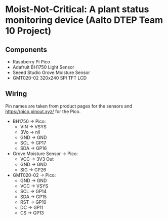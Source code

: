 # Moist-Not-Critical: A plant status monitoring device (Aalto DTEP Team 10 Project)

## Components

- Raspberry Pi Pico
- Adafruit BH1750 Light Sensor
- Seeed Studio Grove Moisture Sensor
- GMT020-02 320x240 SPI TFT LCD

## Wiring

Pin names are taken from product pages for the sensors and
<https://pico.pinout.xyz/> for the Pico.

- BH1750 -> Pico:
  - VIN -> VSYS
  - 3Vo -> nil
  - GND -> GND
  - SCL -> GP17
  - SDA -> GP16
- Grove Moisture Sensor -> Pico:
  - VCC -> 3V3 Out
  - GND -> GND
  - SIG -> GP26
- GMT020-02 -> Pico:
  - GND -> GND
  - VCC -> VSYS
  - SCL -> GP14
  - SDA -> GP15
  - RST -> GP10
  - DC -> GP11
  - CS -> GP13

